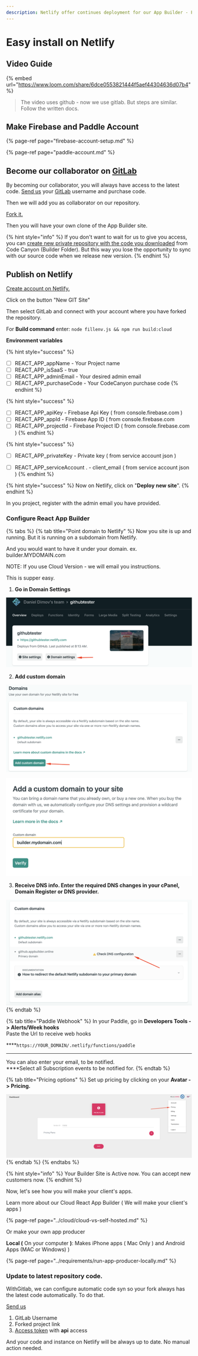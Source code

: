 ```yaml
---
description: Netlify offer continues deployment for our App Builder - For free.
---
```


# Easy install on Netlify

## Video Guide 

{% embed url="https://www.loom.com/share/6dce0553821444f5aef44304636d07b4" %}

> The video uses github - now we use gitlab. But steps are similar. Follow the written docs.

## Make Firebase and Paddle Account

{% page-ref page="firebase-account-setup.md" %}

{% page-ref page="paddle-account.md" %}

## Become our collaborator on [GitLab](https://gitlab.com/)

By becoming our collaborator, you will always have access to the latest code. [Send us](https://help.mobidonia.com/#reactappbuilder) your [GitLab](https://gitlab.com/) username and purchase code. 

Then we will add you as collaborator on our repository.

[Fork it. ](https://docs.gitlab.com/ee/user/project/repository/forking_workflow.html#creating-a-fork)

Then you will have your own clone of the App Builder site. 

{% hint style="info" %}
If you don't want to wait for us to give you access, you can [create new private repository with the code you downloaded](https://docs.gitlab.com/ee/gitlab-basics/create-project.html) from Code Canyon \(Builder Folder\). But this way you lose the opportunity to sync with our source code when we release new version. 
{% endhint %}

## Publish on Netlify

[Create account on Netlify.](https://www.netlify.com/)

Click on the button "New GIT Site" 

Then select GitLab and connect with your account where you have forked the repository. 

For **Build command** enter: `node fillenv.js && npm run build:cloud`

**Environment variables**

{% hint style="success" %}
* [ ] REACT\_APP\_appName              - Your Project name
* [ ] REACT\_APP\_isSaaS                    - true
* [ ] REACT\_APP\_adminEmail           - Your desired admin email
* [ ] REACT\_APP\_purchaseCode      - Your CodeCanyon purchase code
{% endhint %}

{% hint style="success" %}
* [ ] REACT\_APP\_apiKey                    - Firebase Api Key \( from console.firebase.com \)
* [ ] REACT\_APP\_appId                      - Firebase App ID \( from console.firebase.com
* [ ] REACT\_APP\_projectId                - Firebase Project ID \( from console.firebase.com \)
{% endhint %}

{% hint style="success" %}
* [ ] REACT\_APP\_privateKey             - Private key \( from service account json \)
* [ ] REACT\_APP\_serviceAccount . - client\_email \( from service account json \)
{% endhint %}



{% hint style="success" %}
Now on Netlify, click on "**Deploy new site**". 
{% endhint %}

In you project, register with the admin email you have provided. 

### 

### Configure React App Builder

{% tabs %}
{% tab title="Point domain to Netlify" %}
Now you site is up and running. But it is running on a subdomain from Netlify. 

And you would want to have it under your domain. ex. builder.MYDOMAIN.com

NOTE: If you use Cloud Version - we will email you instructions. 

This is supper easy.  

1. **Go in Domain Settings**

![](../.gitbook/assets/doman_settings.png)

2. **Add custom domain**

![](../.gitbook/assets/add_custom%20%281%29.png)

![](../.gitbook/assets/entering.png)

3. **Receive DNS info. Enter the required DNS changes in your cPanel, Domain Register or DNS provider.**

![](../.gitbook/assets/dns_info.png)
{% endtab %}

{% tab title="Paddle Webhook" %}
In your Paddle, go in **Developers Tools - &gt; Alerts/Week hooks**  
Paste the Url to receive web hooks   
  
****`https://YOUR_DOMAIN/.netlify/functions/paddle`  
****

You can also enter your email, to be notified.  
****Select all Subscription events to be notified for.
{% endtab %}

{% tab title="Pricing options" %}
Set up pricing by clicking on your **Avatar -&gt; Pricing.** 

![](../.gitbook/assets/pricing.png)
{% endtab %}
{% endtabs %}

{% hint style="info" %}
Your Builder Site is Active now. You can accept new customers now.
{% endhint %}

Now, let's see how you will make your client's apps. 

Learn more about our Cloud React App Builder \( We will make your client's apps \)

{% page-ref page="../cloud/cloud-vs-self-hosted.md" %}

Or make your own app producer 

**Local \(** On your computer **\)**: Makes iPhone apps \( Mac Only \) and Android Apps \(MAC or Windows\) \)   


{% page-ref page="../requirements/run-app-producer-locally.md" %}



### Update to latest repository code.

WithGitlab, we can configure automatic code syn so your fork always has the latest code automatically. To do that.

[Send us ](https://help.mobidonia.com/#reactappbuilder)

1. GitLab Username
2. Forked project link
3. [Access token](https://gitlab.com/help/user/profile/personal_access_tokens.md#creating-a-personal-access-token) with **api** access

And your code and instance on Netlify will be always up to date. No manual action needed. 



